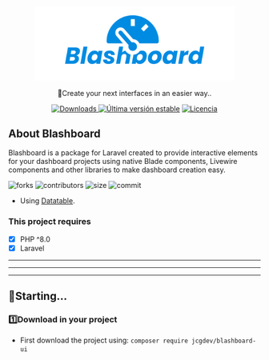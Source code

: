 <p align="center"><a href="https://github.com/JoseCGDEV/Blashboard-uiComponents" target="_blank"><img src="https://raw.githubusercontent.com/JoseCGDEV/Blashboard-uiComponents/97eac1adeb84244c9c670ecdb9713e39f432f80b/logo.svg" width="400"></a></p>

<p align="center">
    🚀Create your next interfaces in an easier way..
</p>

<p align="center">
    <a href="https://packagist.org/packages/jcgdev/blashboard-ui"><img src="https://img.shields.io/packagist/dt/jcgdev/blashboard-ui" alt="Downloads"> </a>
    <a href="https://packagist.org/packages/jcgdev/blashboard-ui"><img src="https://img.shields.io/packagist/v/jcgdev/blashboard-ui" alt="Última versión estable" ></a>
    <a href="https://packagist.org/packages/jcgdev/blashboard-ui"><img src="https://img.shields.io/packagist/l/jcgdev/blashboard-ui" alt="Licencia"></a>
</p>

##  About Blashboard

Blashboard is a package for Laravel created to provide interactive elements for your dashboard projects using native Blade components, Livewire components and other libraries to make dashboard creation easy.

![forks](https://img.shields.io/github/forks/JoseCGDEV/Blashboard-uiComponents?style=flat-square) ![contributors](https://img.shields.io/github/contributors/JoseCGDEV/Blashboard-uiComponents?color=%2328a745&style=flat-square) ![size](https://img.shields.io/github/languages/code-size/JoseCGDEV/Blashboard-uiComponents?label=tama%C3%B1o&style=flat-square) ![commit](https://img.shields.io/github/last-commit/JoseCGDEV/Blashboard-uiComponents?style=flat-square)

- Using [Datatable](https://datatables.net/).



### This project requires

- [x] PHP ^8.0
- [x] Laravel
_ _ _ 
* * *
_ _ _ 

## 🚀Starting...

### 1️⃣Download in your project

* First download the project using: `composer require jcgdev/blashboard-ui`
